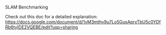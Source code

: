 SLAM Benchmarking

Check out this doc for a detailed explanation:
https://docs.google.com/document/d/1vM3mthy9u7Lo5GusAprxTbU5c0YDfRb6tyIDE2VQEBE/edit?usp=sharing
